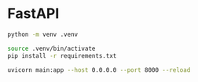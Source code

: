# FastAPI

```bash
python -m venv .venv
```

```bash
source .venv/bin/activate
pip install -r requirements.txt
```

```bash
uvicorn main:app --host 0.0.0.0 --port 8000 --reload
```
